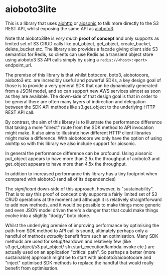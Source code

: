 # aioboto3lite
This is a library that uses [aiohttp](https://github.com/aio-libs/aiohttp) or [aiosonic](https://github.com/sonic182/aiosonic) to talk more directly to the S3 REST API, whilst exposing the same API as [aioboto3](https://github.com/terrycain/aioboto3).

Note that aioboto3lite is *very much* **proof of concept** and only supports as limited set of S3 CRUD calls like put_object, get_object, create_bucket, delete_bucket etc. The library also provides a facade giving client side S3 semantics for Redis, so clients can use Redis as a transient object store using aioboto3 S3 API calls simply by using a `redis://<host>:<port>` endpoint_url.

The premise of this library is that whilst botocore, boto3, aiobotocore, aioboto3 etc. are incredibly useful and powerful SDKs, a key design goal of those is to provide a very general SDK that can be dynamically generated from a JSON model, and so can support new AWS services almost as soon as they are available. The down-side of that design goal is that in order to be general there are often many layers of indirection and delegation between the SDK API methods like s3.get_object to the underlying HTTP REST API call.

By contrast, the aim of this library is to illustrate the performance difference that taking a more "direct" route from the SDK method to API invocation might make. It also aims to illustrate how different HTTP client libraries might make a difference. With aiobotocore we only have the option of using aiohttp so with this library we also include support for aiosonic.

In general the performance difference can be profound. Using aiosonic put_object appears to have more than 2.5x the throughput of aioboto3 and get_object appears to have more than 4.5x the throughput.

In addition to increased performance this library has a tiny footprint when
compared with aioboto3 (and all of its dependencies)

The *significant* down-side of this approach, however, is "sustainability". That is to say this proof of concept only supports a fairly limited set of S3 CRUD operations at the moment and although it is relatively straightforward to add new methods, and it would be possible to make things more generic and even JSON model driven there's a danger that that could make things evolve into a slightly "dodgy" boto clone.

Whilst the underlying premise of improving performance by optimising the path from SDK method to API call is sound, ultimately perhaps only a handful of methods *actually* benefit from such an optimisation. Many SDK methods are used for setup/teardown and relatively few (like s3.get_object/s3.put_object/ sfn.start_execution/lambda.invoke etc.) are actually used on an application "critical path". So perhaps a better (more sustainable) approach might be to start with aioboto3/aiobotocore and "inject" optimised SDK methods to replace the handful that would really benefit from optimisation.